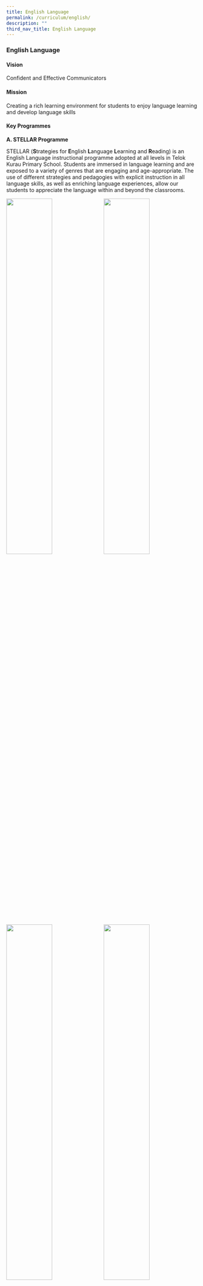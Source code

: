 ```yaml
---
title: English Language
permalink: /curriculum/english/
description: ""
third_nav_title: English Language
---
```

### **English Language**
#### **Vision**
Confident and Effective Communicators

#### **Mission**
Creating a rich learning environment for students to enjoy language learning and develop language skills

#### **Key Programmes**
**A. STELLAR Programme**

STELLAR (**S**trategies for **E**nglish **L**anguage **L**earning and **R**eading) is an English Language instructional programme adopted at all levels in Telok Kurau Primary School. Students are immersed in language learning and are exposed to a variety of genres that are engaging and age-appropriate. The use of different strategies and pedagogies with explicit instruction in all language skills, as well as enriching language experiences, allow our students to appreciate the language within and beyond the classrooms.

<img src="/images/eng6.jpeg" style="width:49%" align=left>
<img src="/images/eng7.jpeg" style="width:49%" align=right>

<br clear="left">

<img src="/images/eng6.jpeg" style="width:49%" align=left>
<img src="/images/eng7.jpeg" style="width:49%" align=right>

<br clear="left">